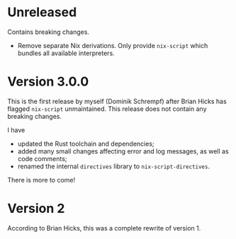
# Unreleased

Contains breaking changes.

-   Remove separate Nix derivations. Only provide `nix-script` which bundles all
    available interpreters.


# Version 3.0.0

This is the first release by myself (Dominik Schrempf) after Brian Hicks has
flagged `nix-script` unmaintained. This release does not contain any breaking
changes.

I have

-   updated the Rust toolchain and dependencies;
-   added many small changes affecting error and log messages, as well as code
    comments;
-   renamed the internal `directives` library to `nix-script-directives`.

There is more to come!


# Version 2

According to Brian Hicks, this was a complete rewrite of version 1.

